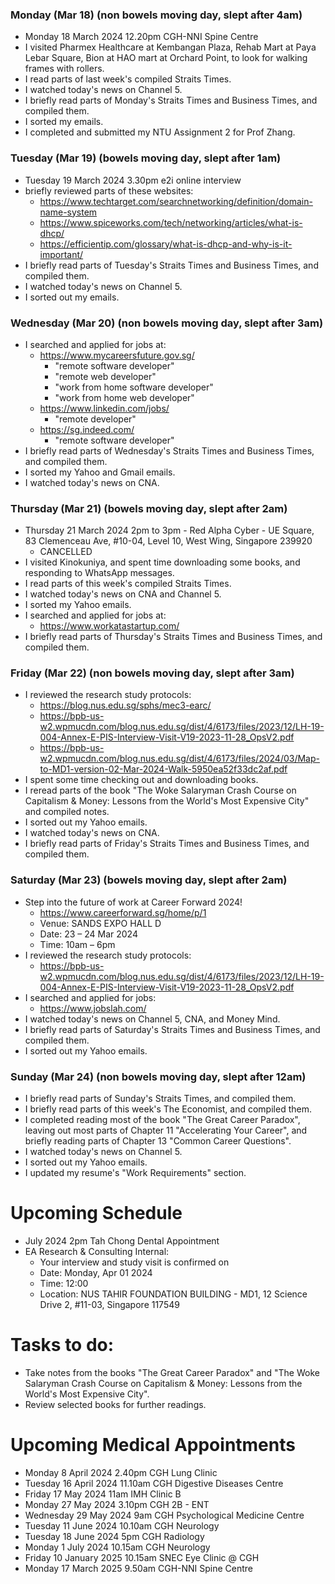 ### Monday (Mar 18) (non bowels moving day, slept after 4am)
- Monday 18 March 2024 12.20pm CGH-NNI Spine Centre
- I visited Pharmex Healthcare at Kembangan Plaza, Rehab Mart at Paya Lebar Square, Bion at HAO mart at Orchard Point, to look for walking frames with rollers.
- I read parts of last week's compiled Straits Times.
- I watched today's news on Channel 5.
- I briefly read parts of Monday's Straits Times and Business Times, and compiled them.
- I sorted my emails.
- I completed and submitted my NTU Assignment 2 for Prof Zhang.

### Tuesday (Mar 19) (bowels moving day, slept after 1am)
- Tuesday 19 March 2024 3.30pm e2i online interview
- briefly reviewed parts of these websites:
    - https://www.techtarget.com/searchnetworking/definition/domain-name-system
    - https://www.spiceworks.com/tech/networking/articles/what-is-dhcp/
    - https://efficientip.com/glossary/what-is-dhcp-and-why-is-it-important/
- I briefly read parts of Tuesday's Straits Times and Business Times, and compiled them.
- I watched today's news on Channel 5.
- I sorted out my emails.

### Wednesday (Mar 20) (non bowels moving day, slept after 3am)
- I searched and applied for jobs at:
    - https://www.mycareersfuture.gov.sg/
        - "remote software developer"
        - "remote web developer"
        - "work from home software developer"
        - "work from home web developer"
    - https://www.linkedin.com/jobs/
        - "remote developer"
    - https://sg.indeed.com/
        - "remote software developer"
- I briefly read parts of Wednesday's Straits Times and Business Times, and compiled them.
- I sorted my Yahoo and Gmail emails.
- I watched today's news on CNA.

### Thursday (Mar 21) (bowels moving day, slept after 2am)
- Thursday 21 March 2024 2pm to 3pm - Red Alpha Cyber - UE Square, 83 Clemenceau Ave, #10-04, Level 10, West Wing, Singapore 239920 
    - CANCELLED
- I visited Kinokuniya, and spent time downloading some books, and responding to WhatsApp messages.
- I read parts of this week's compiled Straits Times.
- I watched today's news on CNA and Channel 5.
- I sorted my Yahoo emails.
- I searched and applied for jobs at:
    - https://www.workatastartup.com/
- I briefly read parts of Thursday's Straits Times and Business Times, and compiled them.

### Friday (Mar 22) (non bowels moving day, slept after 3am)
- I reviewed the research study protocols:
    - https://blog.nus.edu.sg/sphs/mec3-earc/
    - https://bpb-us-w2.wpmucdn.com/blog.nus.edu.sg/dist/4/6173/files/2023/12/LH-19-004-Annex-E-PIS-Interview-Visit-V19-2023-11-28_OpsV2.pdf
    - https://bpb-us-w2.wpmucdn.com/blog.nus.edu.sg/dist/4/6173/files/2024/03/Map-to-MD1-version-02-Mar-2024-Walk-5950ea52f33dc2af.pdf
- I spent some time checking out and downloading books.
- I reread parts of the book "The Woke Salaryman Crash Course on Capitalism & Money: Lessons from the World's Most Expensive City" and compiled notes.
- I sorted out my Yahoo emails.
- I watched today's news on CNA.
- I briefly read parts of Friday's Straits Times and Business Times, and compiled them.

### Saturday (Mar 23) (bowels moving day, slept after 2am)
- Step into the future of work at Career Forward 2024!
    - https://www.careerforward.sg/home/p/1
    - Venue: SANDS EXPO HALL D
    - Date: 23 – 24 Mar 2024
    - Time: 10am – 6pm
- I reviewed the research study protocols:
    - https://bpb-us-w2.wpmucdn.com/blog.nus.edu.sg/dist/4/6173/files/2023/12/LH-19-004-Annex-E-PIS-Interview-Visit-V19-2023-11-28_OpsV2.pdf
- I searched and applied for jobs:
    - https://www.jobslah.com/
- I watched today's news on Channel 5, CNA, and Money Mind.
- I briefly read parts of Saturday's Straits Times and Business Times, and compiled them.
- I sorted out my Yahoo emails.

### Sunday (Mar 24) (non bowels moving day, slept after 12am)
- I briefly read parts of Sunday's Straits Times, and compiled them.
- I briefly read parts of this week's The Economist, and compiled them.
- I completed reading most of the book "The Great Career Paradox", leaving out most parts of Chapter 11 "Accelerating Your Career", and briefly reading parts of Chapter 13 "Common Career Questions".
- I watched today's news on Channel 5.
- I sorted out my Yahoo emails.
- I updated my resume's "Work Requirements" section.


# Upcoming Schedule
- July 2024 2pm Tah Chong Dental Appointment
- EA Research & Consulting Internal:
    - Your interview and study visit is confirmed on
    - Date: Monday, Apr 01 2024
    - Time: 12:00
    - Location: NUS TAHIR FOUNDATION BUILDING - MD1, 12 Science Drive 2, #11-03, Singapore 117549 

# Tasks to do:
- Take notes from the books "The Great Career Paradox" and "The Woke Salaryman Crash Course on Capitalism & Money: Lessons from the World's Most Expensive City".
- Review selected books for further readings.

# Upcoming Medical Appointments
- Monday 8 April 2024 2.40pm CGH Lung Clinic
- Tuesday 16 April 2024 11.10am CGH Digestive Diseases Centre
- Friday 17 May 2024 11am IMH Clinic B
- Monday 27 May 2024 3.10pm CGH 2B - ENT
- Wednesday 29 May 2024 9am CGH Psychological Medicine Centre
- Tuesday 11 June 2024 10.10am CGH Neurology
- Tuesday 18 June 2024 5pm CGH Radiology
- Monday 1 July 2024 10.15am CGH Neurology
- Friday 10 January 2025 10.15am SNEC Eye Clinic @ CGH
- Monday 17 March 2025 9.50am CGH-NNI Spine Centre